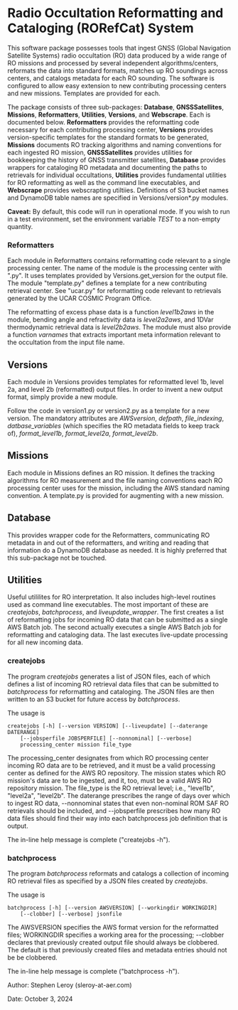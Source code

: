 # Radio Occultation Reformatting and Cataloging (RORefCat) System


This software package possesses tools that ingest GNSS (Global Navigation Satellite 
Systems) radio occultation (RO) data produced by a wide range of RO missions and 
processed by several independent algorithms/centers, reformats the data into 
standard formats, matches up RO soundings across centers, and catalogs metadata for 
each RO sounding. The software is configured to allow easy extension to new 
contributing processing centers and new missions. Templates are provided for each. 

The package consists of three sub-packages: **Database**, **GNSSSatellites**, 
**Missions**, **Reformatters**, **Utilities**, **Versions**, and **Webscrape**. 
Each is documented below. **Reformatters** provides the reformatting code necessary 
for each contributing processing center, **Versions** provides version-specific 
templates for the standard formats to be generated, **Missions** documents 
RO tracking algorithms and naming conventions for each ingested RO mission, 
**GNSSSatellites** provides utilities for bookkeeping the history of GNSS 
transmitter satellites, **Database** provides wrappers for cataloging RO 
metadata and documenting the paths to retrievals for individual occultations, 
**Utilities** provides fundamental utilities for RO reformatting as well as 
the command line executables, and **Webscrape** provides webscrapting 
utiltiies. 
Definitions of S3 bucket names and DynamoDB table names are specified 
in Versions/version\*.py modules. 

**Caveat:**  By default, this code will run in operational mode. If you 
wish to run in a test environment, set the environment variable _TEST_ to 
a non-empty quantity. 

### Reformatters

Each module in Reformatters contains reformatting code relevant to a 
single processing center. The name of the module is the processing center
with ".py". It uses templates provided by Versions.get\_version for the output 
file. The module "template.py" defines a template for a new contributing 
retrieval center. See "ucar.py" for reformatting code relevant to retrievals 
generated by the UCAR COSMIC Program Office. 

The reformatting of excess phase data is a function _level1b2aws_ in 
the module, bending angle and refractivity data is _level2a2aws_, and 
1DVar thermodynamic retrieval data is _level2b2aws_. The module must also 
provide a function _varnames_ that extracts important meta information 
relevant to the occultation from the input file name. 

## Versions

Each module in Versions provides templates for reformatted level 1b, 
level 2a, and level 2b (reformatted) output files. In order to invent 
a new output format, simply provide a new module. 

Follow the code in version1.py or version2.py as a template for a new 
version. The mandatory attributes are _AWSversion_, _defpath_, 
_file_indexing_, _datbase\_variables_ (which specifies the RO 
metadata fields to keep track of), _format_level1b_, _format_level2a_, 
_format_level2b_. 

## Missions

Each module in Missions defines an RO mission. It defines the tracking 
algorithms for RO measurement and the file naming conventions each 
RO processing center uses for the mission, including the AWS standard 
naming convention. A template.py is provided for augmenting with a 
new mission. 

## Database

This provides wrapper code for the Reformatters, communicating RO 
metadata in and out of the reformatters, and writing and reading that 
information do a DynamoDB database as needed. It is highly preferred 
that this sub-package not be touched. 

## Utilities

Useful utililites for RO interpretation. It also includes high-level 
routines used as command line executables. The most important of these 
are _createjobs_, _batchprocess_, and _liveupdate\_wrapper_. The first 
creates a list of reformatting jobs for incoming RO data that can be 
submitted as a single AWS Batch job. The second actually executes a 
single AWS Batch job for reformatting and cataloging data. The last 
executes live-update processing for all new incoming data. 


### createjobs

The program _createjobs_ generates a list of JSON files, each of which 
defines a list of incoming RO retrieval data files that can be submitted 
to _batchprocess_ for reformatting and cataloging. The JSON files are then 
written to an S3 bucket for future access by _batchprocess_. 

The usage is 
```
createjobs [-h] [--version VERSION] [--liveupdate] [--daterange DATERANGE] 
    [--jobsperfile JOBSPERFILE] [--nonnominal] [--verbose] 
    processing_center mission file_type
```

The processing\_center designates from which RO processing center incoming 
RO data are to be retrieved, and it must be a valid processing center as 
defined for the AWS RO repository. The mission states which RO mission's data 
are to be ingested, and it, too, must be a valid AWS RO repository mission. 
The file\_type is the RO retrieval level; i.e., "level1b", "level2a", 
"level2b". The daterange prescribes the range of days over which to ingest 
RO data, --nonnominal states that even non-nominal ROM SAF RO retrievals 
should be included, and --jobsperfile prescribes how many RO data files 
should find their way into each batchprocess job definition that is output. 

The in-line help message is complete ("createjobs -h"). 

### batchprocess

The program _batchprocess_ reformats and catalogs a collection of incoming 
RO retrieval files as specified by a JSON files created by _createjobs_. 

The usage is 
```
batchprocess [-h] [--version AWSVERSION] [--workingdir WORKINGDIR] 
    [--clobber] [--verbose] jsonfile
```

The AWSVERSION specifies the AWS format version for the reformatted files; 
WORKINGDIR specifies a working area for the processing; --clobber declares 
that previously created output file should always be clobbered. The default 
is that previously created files and metadata entries should not be 
be clobbered. 

The in-line help message is complete ("batchprocess -h"). 


Author: Stephen Leroy (sleroy-at-aer.com)

Date: October 3, 2024
